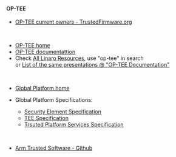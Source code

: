 #### OP-TEE

- [OP-TEE current owners - TrustedFirmware.org](https://www.trustedfirmware.org/) 

</br>


- [OP-TEE home](https://www.op-tee.org/)
- [OP-TEE documentattion](https://optee.readthedocs.io/en/latest/)
- Check [All Linaro Resources](https://connect.linaro.org/resources/), use "op-tee" in search </br>or [List of the same presentations @ "OP-TEE Documentation"](https://optee.readthedocs.io/en/latest/general/presentations.html)

</br>

- [Global Platform home](https://globalplatform.org/)

- Global Platform Specifications:

    - [Security Element Specification](https://globalplatform.org/specs-library/?filter-committee=se)
    - [TEE Specification](https://globalplatform.org/specs-library/?filter-committee=tee)
    - [Trsuted Platform Services Specification](https://globalplatform.org/specs-library/?filter-committee=tps)

</br>


- [Arm Trusted Software - Github](https://github.com/ARM-software/arm-trusted-firmware)



